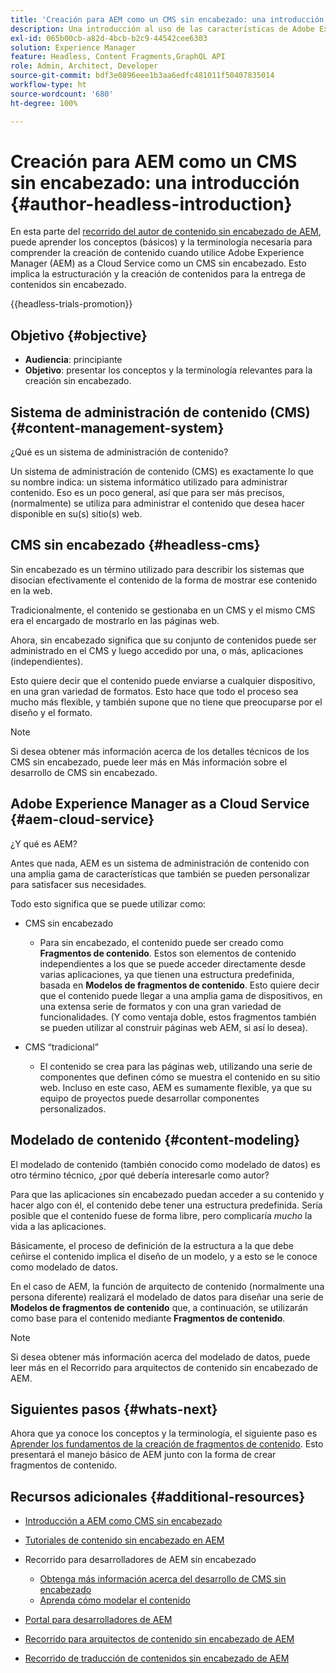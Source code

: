 ```yaml
---
title: 'Creación para AEM como un CMS sin encabezado: una introducción'
description: Una introducción al uso de las características de Adobe Experience Manager as a Cloud Service como un CMS sin encabezado para crear contenido para su proyecto.
exl-id: 065b00cb-a82d-4bcb-b2c9-44542cee6303
solution: Experience Manager
feature: Headless, Content Fragments,GraphQL API
role: Admin, Architect, Developer
source-git-commit: bdf3e0896eee1b3aa6edfc481011f50407835014
workflow-type: ht
source-wordcount: '680'
ht-degree: 100%

---
```


# Creación para AEM como un CMS sin encabezado: una introducción {#author-headless-introduction}

En esta parte del [recorrido del autor de contenido sin encabezado de AEM](overview.md), puede aprender los conceptos (básicos) y la terminología necesaria para comprender la creación de contenido cuando utilice Adobe Experience Manager (AEM) as a Cloud Service como un CMS sin encabezado. Esto implica la estructuración y la creación de contenidos para la entrega de contenidos sin encabezado.

{{headless-trials-promotion}}

## Objetivo {#objective}

* **Audiencia**: principiante
* **Objetivo**: presentar los conceptos y la terminología relevantes para la creación sin encabezado.

## Sistema de administración de contenido (CMS) {#content-management-system}

¿Qué es un sistema de administración de contenido?

Un sistema de administración de contenido (CMS) es exactamente lo que su nombre indica: un sistema informático utilizado para administrar contenido. Eso es un poco general, así que para ser más precisos, (normalmente) se utiliza para administrar el contenido que desea hacer disponible en su(s) sitio(s) web.

## CMS sin encabezado {#headless-cms}

Sin encabezado es un término utilizado para describir los sistemas que disocian efectivamente el contenido de la forma de mostrar ese contenido en la web.

Tradicionalmente, el contenido se gestionaba en un CMS y el mismo CMS era el encargado de mostrarlo en las páginas web.

Ahora, sin encabezado significa que su conjunto de contenidos puede ser administrado en el CMS y luego accedido por una, o más, aplicaciones (independientes).

Esto quiere decir que el contenido puede enviarse a cualquier dispositivo, en una gran variedad de formatos. Esto hace que todo el proceso sea mucho más flexible, y también supone que no tiene que preocuparse por el diseño y el formato.

>[!NOTE]
>
>Si desea obtener más información acerca de los detalles técnicos de los CMS sin encabezado, puede leer más en Más información sobre el desarrollo de CMS sin encabezado.

## Adobe Experience Manager as a Cloud Service {#aem-cloud-service}

¿Y qué es AEM?

Antes que nada, AEM es un sistema de administración de contenido con una amplia gama de características que también se pueden personalizar para satisfacer sus necesidades.

Todo esto significa que se puede utilizar como:

* CMS sin encabezado
   * Para sin encabezado, el contenido puede ser creado como **Fragmentos de contenido**.
Estos son elementos de contenido independientes a los que se puede acceder directamente desde varias aplicaciones, ya que tienen una estructura predefinida, basada en **Modelos de fragmentos de contenido**.
Esto quiere decir que el contenido puede llegar a una amplia gama de dispositivos, en una extensa serie de formatos y con una gran variedad de funcionalidades.
(Y como ventaja doble, estos fragmentos también se pueden utilizar al construir páginas web AEM, si así lo desea).

* CMS “tradicional”
   * El contenido se crea para las páginas web, utilizando una serie de componentes que definen cómo se muestra el contenido en su sitio web. Incluso en este caso, AEM es sumamente flexible, ya que su equipo de proyectos puede desarrollar componentes personalizados.

## Modelado de contenido {#content-modeling}

El modelado de contenido (también conocido como modelado de datos) es otro término técnico, ¿por qué debería interesarle como autor?

Para que las aplicaciones sin encabezado puedan acceder a su contenido y hacer algo con él, el contenido debe tener una estructura predefinida. Sería posible que el contenido fuese de forma libre, pero complicaría *mucho* la vida a las aplicaciones.

Básicamente, el proceso de definición de la estructura a la que debe ceñirse el contenido implica el diseño de un modelo, y a esto se le conoce como modelado de datos.

En el caso de AEM, la función de arquitecto de contenido (normalmente una persona diferente) realizará el modelado de datos para diseñar una serie de **Modelos de fragmentos de contenido** que, a continuación, se utilizarán como base para el contenido mediante **Fragmentos de contenido**.

>[!NOTE]
>
>Si desea obtener más información acerca del modelado de datos, puede leer más en el Recorrido para arquitectos de contenido sin encabezado de AEM.

## Siguientes pasos {#whats-next}

Ahora que ya conoce los conceptos y la terminología, el siguiente paso es [Aprender los fundamentos de la creación de fragmentos de contenido](basics.md). Esto presentará el manejo básico de AEM junto con la forma de crear fragmentos de contenido.

## Recursos adicionales {#additional-resources}

* [Introducción a AEM como CMS sin encabezado](/help/headless/introduction.md)

* [Tutoriales de contenido sin encabezado en AEM](https://experienceleague.adobe.com/docs/experience-manager-learn/getting-started-with-aem-headless/overview.html?lang=es)

* Recorrido para desarrolladores de AEM sin encabezado
   * [Obtenga más información acerca del desarrollo de CMS sin encabezado](/help/journey-headless/developer/learn-about.md)
   * [Aprenda cómo modelar el contenido](/help/journey-headless/developer/model-your-content.md)

* [Portal para desarrolladores de AEM](https://experienceleague.adobe.com/landing/experience-manager/headless/developer.html?lang=es)

* [Recorrido para arquitectos de contenido sin encabezado de AEM](/help/journey-headless/architect/overview.md)

* [Recorrido de traducción de contenidos sin encabezado de AEM](/help/journey-headless/translation/overview.md)
